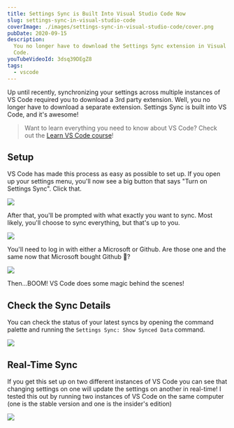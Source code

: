 ```yaml
---
title: Settings Sync is Built Into Visual Studio Code Now
slug: settings-sync-in-visual-studio-code
coverImage: ./images/settings-sync-in-visual-studio-code/cover.png
pubDate: 2020-09-15
description:
  You no longer have to download the Settings Sync extension in Visual Studio
  Code.
youTubeVideoId: 3dsq39DEgZ8
tags:
  - vscode
---
```


Up until recently, synchronizing your settings across multiple instances of VS Code required you to download a 3rd party extension. Well, you no longer have to download a separate extension. Settings Sync is built into VS Code, and it's awesome!

> Want to learn everything you need to know about VS Code? Check out the [Learn VS Code course](https://www.udemy.com/course/learn-visual-studio-code/)!

## Setup

VS Code has made this process as easy as possible to set up. If you open up your settings menu, you'll now see a big button that says "Turn on Settings Sync". Click that.

![](/images/posts/settings-sync-in-visual-studio-code/1.png)

After that, you'll be prompted with what exactly you want to sync. Most likely, you'll choose to sync everything, but that's up to you.

![](/images/posts/settings-sync-in-visual-studio-code/2.png)

You'll need to log in with either a Microsoft or Github. Are those one and the same now that Microsoft bought Github 🤣?

![](/images/posts/settings-sync-in-visual-studio-code/3.png)

Then...BOOM! VS Code does some magic behind the scenes!

## Check the Sync Details

You can check the status of your latest syncs by opening the command palette and running the `Settings Sync: Show Synced Data` command.

![](/images/posts/settings-sync-in-visual-studio-code/4.png)

## Real-Time Sync

If you get this set up on two different instances of VS Code you can see that changing settings on one will update the settings on another in real-time! I tested this out by running two instances of VS Code on the same computer (one is the stable version and one is the insider's edition)

![](/images/posts/settings-sync-in-visual-studio-code/5.gif)
